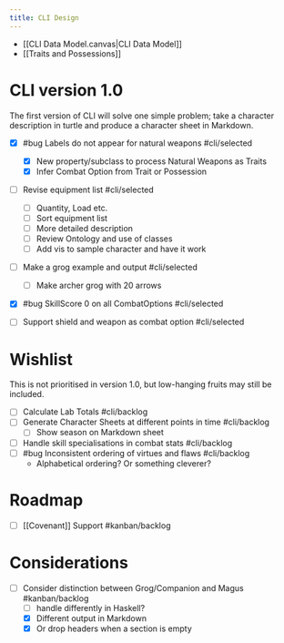 ```yaml
---
title: CLI Design
---
```


+ [[CLI Data Model.canvas|CLI Data Model]]
+ [[Traits and Possessions]]



# CLI version 1.0

The first version of CLI will solve one simple problem; take a character description in turtle and produce a character sheet in Markdown.

+ [x] #bug Labels do not appear for natural weapons  #cli/selected 
	+ [x] New property/subclass to process Natural Weapons as Traits
	+ [x] Infer Combat Option from Trait or Possession
+ [ ] Revise equipment list  #cli/selected 
	+ [ ] Quantity, Load etc.
	+ [ ] Sort equipment list
	+ [ ] More detailed description
	+ [ ] Review Ontology and use of classes
	+ [ ] Add vis to sample character and have it work
+ [ ] Make a grog example and output  #cli/selected 
	+ [ ] Make archer grog with 20 arrows
+ [x] #bug  SkillScore 0 on all CombatOptions #cli/selected 
+ [ ] Support shield and weapon as combat option #cli/selected 



# Wishlist

This is not prioritised in version 1.0, but low-hanging fruits may still be included.

+ [ ] Calculate Lab Totals    #cli/backlog
+ [ ] Generate Character Sheets at different points in time #cli/backlog 
	+ [ ] Show season on Markdown sheet
+ [ ] Handle skill specialisations in combat stats #cli/backlog 
+ [ ] #bug  Inconsistent ordering of virtues and flaws #cli/backlog 
	+ Alphabetical ordering?  Or something cleverer?

# Roadmap

+ [ ] [[Covenant]] Support #kanban/backlog 

# Considerations

+ [ ] Consider distinction between Grog/Companion and Magus #kanban/backlog 
	+ [ ] handle differently in Haskell?
	+ [x] Different output in Markdown
	+ [x] Or drop headers when a section is empty

